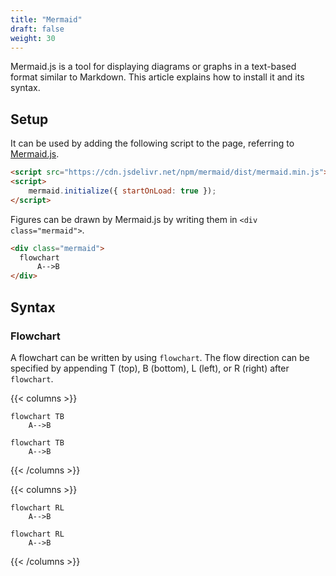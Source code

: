 ```yaml
---
title: "Mermaid"
draft: false
weight: 30
---
```

Mermaid.js is a tool for displaying diagrams or graphs in a text-based format similar to Markdown. This article explains how to install it and its syntax.

## Setup

It can be used by adding the following script to the page, referring to [Mermaid.js](https://mermaid-js.github.io/mermaid/).

```html
<script src="https://cdn.jsdelivr.net/npm/mermaid/dist/mermaid.min.js"></script>
<script>
    mermaid.initialize({ startOnLoad: true });
</script>
```

Figures can be drawn by Mermaid.js by writing them in `<div class="mermaid">`.

```html
<div class="mermaid">
  flowchart
      A-->B
</div>
```

## Syntax

### **Flowchart**

A flowchart can be written by using `flowchart`. The flow direction can be specified by appending T (top), B (bottom), L (left), or R (right) after `flowchart`.

{{< columns >}}

```mermaid
flowchart TB
    A-->B
```

```mermaid
flowchart TB
    A-->B
```

{{< /columns >}}

{{< columns >}}

```mermaid
flowchart RL
    A-->B
```

```mermaid
flowchart RL
    A-->B
```

{{< /columns >}}
